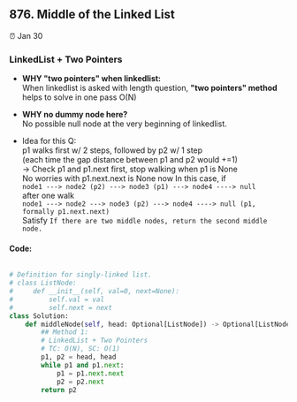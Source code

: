 ## 876. Middle of the Linked List

:alarm_clock: Jan 30

### LinkedList + Two Pointers

- **WHY "two pointers" when linkedlist:**\
When linkedlist is asked with length question, **"two pointers" method** helps to solve in one pass O(N)

- **WHY no dummy node here?**\
No possible null node at the very beginning of linkedlist.

- Idea for this Q:\
p1 walks first w/ 2 steps, followed by p2 w/ 1 step\
(each time the gap distance between p1 and p2 would +=1)\
-> Check p1 and p1.next first, stop walking when p1 is None\
No worries with p1.next.next is None now
In this case, if\
`node1 ---> node2 (p2) ---> node3 (p1) ---> node4 ----> null`\
after one walk\
`node1 ---> node2 ---> node3 (p2) ---> node4 ----> null (p1, formally p1.next.next)`\
Satisfy `If there are two middle nodes, return the second middle node.`

#### Code:
```python

# Definition for singly-linked list.
# class ListNode:
#     def __init__(self, val=0, next=None):
#         self.val = val
#         self.next = next
class Solution:
    def middleNode(self, head: Optional[ListNode]) -> Optional[ListNode]:
        ## Method 1:
        # LinkedList + Two Pointers
        # TC: O(N), SC: O(1)
        p1, p2 = head, head
        while p1 and p1.next:
            p1 = p1.next.next
            p2 = p2.next
        return p2

```
